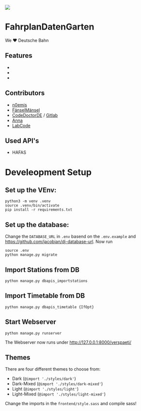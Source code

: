 ![](https://jhbadge.com/?evt=ber&year=2019)

# FahrplanDatenGarten
We  ❤️  Deutsche Bahn
## Features
-
-
-

## Contributors
- [n0emis](https://github.com/n0emis)
- [FänselMänsel](https://github.com/fanselMansel)
- [CodeDoctorDE](https://github.com/CodeDoctorDE) / [Gitlab](https://gitlab.com/CodeDoctorDE)
- [Anna](https://github.com/maedchenkunst2013)
- [LabCode](https://github.com/labcode-de)
## Used API's
  - HAFAS
# Develeopment Setup



## Set up the VEnv:
```
python3 -m venv .venv
source .venv/bin/activate
pip install -r requirements.txt
```
## Set up the database:
Change the `DATABASE_URL` in `.env` basend on the `.env.example` and https://github.com/jacobian/dj-database-url.
Now run
```
source .env
python manage.py migrate
```

## Import Stations from DB
```
python manage.py dbapis_importstations
```

## Import Timetable from DB
```
python manage.py dbapis_timetable {IfOpt}
```

## Start Webserver
```
python manage.py runserver
```
The Webserver now runs under http://127.0.0.1:8000/verspaeti/

## Themes

There are four different themes to choose from:
* Dark (`@import './styles/dark'`)
* Dark-Mixed (`@import './styles/dark-mixed'`)
* Light (`@import './styles/light'`)
* Light-Mixed (`@import './styles/light-mixed'`)

Change the imports in the `frontend/style.sass` and compile sass!
